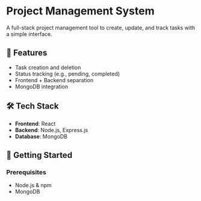 # Project Management System

A full-stack project management tool to create, update, and track tasks with a simple interface.

## 📌 Features

- Task creation and deletion
- Status tracking (e.g., pending, completed)
- Frontend + Backend separation
- MongoDB integration

## 🛠️ Tech Stack

- **Frontend**: React
- **Backend**: Node.js, Express.js
- **Database**: MongoDB

## 🚀 Getting Started

### Prerequisites

- Node.js & npm
- MongoDB
